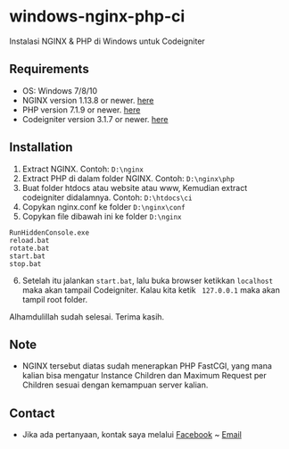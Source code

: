 # windows-nginx-php-ci
Instalasi NGINX &amp; PHP di Windows untuk Codeigniter

Requirements
---
- OS: Windows 7/8/10
- NGINX version 1.13.8 or newer. [here](https://nginx.org/en/download.html)
- PHP version 7.1.9 or newer. [here](http://windows.php.net/download#php-7.2)
- Codeigniter version 3.1.7 or newer. [here](https://codeigniter.com/download)

Installation
---
1. Extract NGINX. Contoh: ``` D:\nginx ```
2. Extract PHP di dalam folder NGINX. Contoh: ``` D:\nginx\php ```
3. Buat folder htdocs atau website atau www, Kemudian extract codeigniter didalamnya. Contoh: ``` D:\htdocs\ci ```
4. Copykan nginx.conf ke folder `` D:\nginx\conf ``
5. Copykan file dibawah ini ke folder `` D:\nginx ``
```
RunHiddenConsole.exe
reload.bat
rotate.bat
start.bat
stop.bat
```
6. Setelah itu jalankan `` start.bat ``, lalu buka browser ketikkan `` localhost `` maka akan tampail Codeigniter. Kalau kita ketik `` 127.0.0.1`` maka akan tampil root folder.

Alhamdulillah sudah selesai. Terima kasih.

Note
---
- NGINX tersebut diatas sudah menerapkan PHP FastCGI, yang mana kalian bisa mengatur Instance Children dan Maximum Request per Children sesuai dengan kemampuan server kalian.

Contact
---
- Jika ada pertanyaan, kontak saya melalui [Facebook](https://www.facebook.com/antho.firuze) ~ [Email](mailto:antho.firuze@gmail.com)
